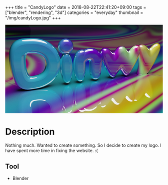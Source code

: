 +++
title = "CandyLogo"
date = 2018-08-22T22:41:20+09:00
tags = ["blender", "rendering", "3d"]
categories = "everyday"
thumbnail = "/img/candyLogo.jpg"
+++

<div class="image">
<img src="/img/candyLogo.jpg">
</div>

# Description

Nothing much. Wanted to create something. So I decide to create my logo.
I have spent more time in fixing the website. :(

## Tool
- Blender